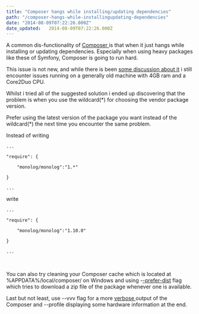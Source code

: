 ```yaml
---
title: "Composer hangs while installing/updating dependencies"
path: "/composer-hangs-while-installingupdating-dependencies"
date: "2014-08-09T07:22:26.000Z"
date_updated:   2014-08-09T07:22:26.000Z
---
```


A common dis-functionality of <a title="Composer PHP " href="https://getcomposer.org" target="_blank">Composer </a>is that when it just hangs while installing or updating dependencies. Especially when using heavy packages like these of Symfony, Composer is going to run hard.

This issue is not new, and while there is been <a title="Composer freezing when installing symfony vendors" href="http://stackoverflow.com/questions/17138319/composer-freezing-when-installing-symfony-vendors" target="_blank">some </a><a title="Slow updating of composer dependencies, despite --prefer-dist flag" href="http://stackoverflow.com/questions/19316650/slow-updating-of-composer-dependencies-despite-prefer-dist-flag" target="_blank">discussion </a><a title="Running an update just hangs #1959" href="https://github.com/composer/composer/issues/1959" target="_blank">about </a><a title="Composer seems hanged on &quot;Updating dependencies&quot; #2378" href="https://github.com/composer/composer/issues/2378" target="_blank">it</a> i still encounter issues running on a generally old machine with 4GB ram and a Core2Duo CPU.

Whilst i tried all of the suggested solution i ended up discovering that the problem is when you use the wildcard(*) for choosing the vendor package version.

Prefer using the latest version of the package you want instead of the wildcard(*) the next time you encounter the same problem.

Instead of writing

<pre><code>...

&quot;require&quot;: {

    &quot;monolog/monolog&quot;:&quot;1.*&quot;

}

...</code></pre>

write

<pre><code>...

&quot;require&quot;: {

    &quot;monolog/monolog&quot;:&quot;1.10.0&quot;

}

...</code></pre>

&nbsp;

You can also try cleaning your Composer cache which is located at %APPDATA%/local/composer/ on Windows and using -<a title="Composer Install Dependencies CLI options" href="https://getcomposer.org/doc/03-cli.md#install" target="_blank">-prefer-dist</a> flag which tries to download a zip file of the package whenever one is available.

Last but not least, use --vvv flag for a more <a title="Composer CLI Global Options" href="https://getcomposer.org/doc/03-cli.md#global-options" target="_blank">verbose </a>output of the Composer and --profile displaying some hardware information at the end.
